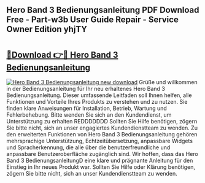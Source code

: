 ## Hero Band 3 Bedienungsanleitung PDF Download Free - Part-w3b User Guide Repair - Service Owner Edition yhjTY

# <h2><a href="http://df63qd.blite.top/?on=Hero+Band+3+Bedienungsanleitung">🔗Download 👉🔴 Hero Band 3 Bedienungsanleitung</a></h2>

[![Hero Band 3 Bedienungsanleitung new download](https://i.imgur.com/lujVjoI.png)](http://df63qd.blite.top/?on=Hero+Band+3+Bedienungsanleitung)
Grüße und willkommen in der Bedienungsanleitung für Ihr neu erhaltenes Hero Band 3 Bedienungsanleitung. Dieser umfassende Leitfaden soll Ihnen helfen, alle Funktionen und Vorteile Ihres Produkts zu verstehen und zu nutzen. Sie finden klare Anweisungen für Installation, Betrieb, Wartung und Fehlerbehebung. Bitte wenden Sie sich an den Kundendienst, um Unterstützung zu erhalten REDDDDDDD Sollten Sie Hilfe benötigen, zögern Sie bitte nicht, sich an unser engagiertes Kundendienstteam zu wenden. Zu den erweiterten Funktionen von Hero Band 3 Bedienungsanleitung gehören mehrsprachige Unterstützung, Echtzeitübersetzung, anpassbare Widgets und Spracherkennung, die alle über die benutzerfreundliche und anpassbare Benutzeroberfläche zugänglich sind. Wir hoffen, dass das Hero Band 3 BedienungsanleitungD eine klare und prägnante Anleitung für den Einstieg in Ihr neues Produkt war. Sollten Sie Hilfe oder Klärung benötigen, zögern Sie bitte nicht, sich an unser Kundendienstteam zu wenden.
